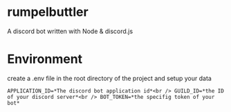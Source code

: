 # rumpelbuttler
A discord bot written with Node &amp; discord.js

# Environment

create a .env file in the root directory of the project and setup your data

`APPLICATION_ID=*The discord bot application id*<br />
  GUILD_ID=*the ID of your discord server*<br />
  BOT_TOKEN=*the specifig token of your bot*`


